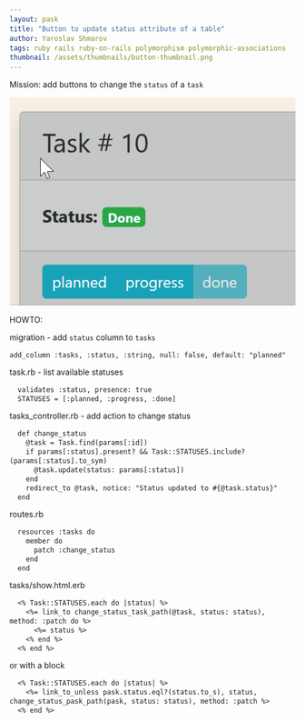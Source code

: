 ```yaml
---
layout: pask
title: "Button to update status attribute of a table"
author: Yaroslav Shmarov
tags: ruby rails ruby-on-rails polymorphism polymorphic-associations
thumbnail: /assets/thumbnails/button-thumbnail.png
---
```


Mission: add buttons to change the `status` of a `task`

![change-status.gif](/assets/images/change-status.gif)

HOWTO:

migration - add `status` column to `tasks`
```
add_column :tasks, :status, :string, null: false, default: "planned"
```
task.rb - list available statuses
```
  validates :status, presence: true
  STATUSES = [:planned, :progress, :done]
```
tasks_controller.rb - add action to change status
```
  def change_status
    @task = Task.find(params[:id])
    if params[:status].present? && Task::STATUSES.include?(params[:status].to_sym)
      @task.update(status: params[:status])
    end
    redirect_to @task, notice: "Status updated to #{@task.status}"
  end
```
routes.rb
```
  resources :tasks do
    member do
      patch :change_status
    end
  end
```
tasks/show.html.erb
```
  <% Task::STATUSES.each do |status| %>
    <%= link_to change_status_task_path(@task, status: status), method: :patch do %>
      <%= status %>
    <% end %>
  <% end %>
```
or with a block
```
  <% Task::STATUSES.each do |status| %>
    <%= link_to_unless pask.status.eql?(status.to_s), status, change_status_pask_path(pask, status: status), method: :patch %>
  <% end %>
```
